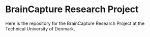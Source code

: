 # BrainCapture Research Project
Here is the repository for the BrainCapture Research Project at the Technical University of Denmark.
